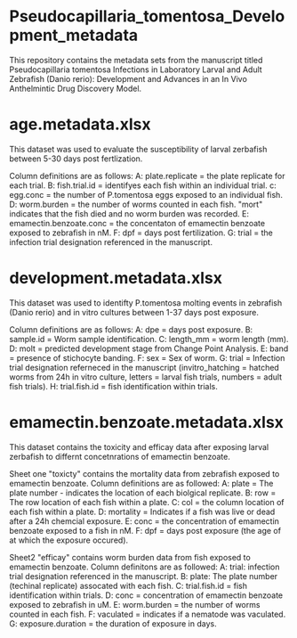 # Pseudocapillaria_tomentosa_Development_metadata
This repository contains the metadata sets from the manuscript titled Pseudocapillaria tomentosa Infections in Laboratory Larval and Adult Zebrafish (Danio rerio): Development and Advances in an In Vivo Anthelmintic Drug Discovery Model.

# age.metadata.xlsx
This dataset was used to evaluate the susceptibility of larval zerbafish between 5-30 days post fertlization. 

Column definitions are as follows:
  A: plate.replicate = the plate replicate for each trial.
  B: fish.trial.id = identifyes each fish within an individual trial.
  c: egg.conc = the number of P.tomentosa eggs exposed to an individual fish.
  D: worm.burden = the number of worms counted in each fish. "mort" indicates that the fish died and no worm burden was recorded.
  E: emamectin.benzoate.conc = the concentaton of emamectin benzoate exposed to zebrafish in nM. 
  F: dpf = days post fertilization.
  G: trial = the infection trial designation referenced in the manuscript.

# development.metadata.xlsx
This dataset was used to identifty P.tomentosa molting events in zebrafish (Danio rerio) and in vitro cultures between 1-37 days post exposure.  

Column definitions are as follows: 
  A: dpe = days post exposure.
  B: sample.id = Worm sample identification.
  C: length_mm = worm length (mm).
  D: molt = predicted development stage from Change Point Analysis.
  E: band = presence of stichocyte banding.
  F: sex = Sex of worm.
  G: trial = Infection trial designation referneced in the manuscript (invitro_hatching = hatched worms from 24h in vitro culture, letters = larval fish trials, numbers = adult fish trials).
  H: trial.fish.id = fish identification within trials.

# emamectin.benzoate.metadata.xlsx
This dataset contains the toxicity and efficay data after exposing larval zerbafish to differnt concetnrations of emamectin benzoate.

Sheet one "toxicty" contains the mortality data from zebrafish exposed to emamectin benzoate.
Column definitions are as followed:
  A: plate = The plate number - indicates the location of each biolgical replicate.
  B: row = The row location of each fish within a plate.
  C: col = the column location of each fish within a plate.
  D: mortality = Indicates if a fish was live or dead after a 24h chemcial exposure.
  E: conc = the concentration of emamectin benzoate exposed to a fish in nM.
  F: dpf = days post exposure (the age of at which the exposure occured).

Sheet2 "efficay" contains worm burden data from fish exposed to emamectin benzoate.
Column definitons are as followed:
  A: trial: infection trial designation referenced in the manuscript.
  B: plate: The plate number (techinal replicate) assocated with each fish.
  C: trial.fish.id = fish identification within trials.
  D: conc = concentration of emamectin benzoate exposed to zebrafish in uM.
  E: worm.burden = the number of worms counted in each fish.
  F: vaculated = indicates if a nematode was vaculated.
  G: exposure.duration = the duration of exposure in days.
  
  





  

